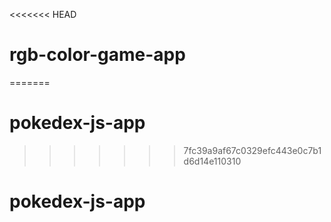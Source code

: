 <<<<<<< HEAD
# rgb-color-game-app
=======
# pokedex-js-app
>>>>>>> 7fc39a9af67c0329efc443e0c7b1d6d14e110310
# pokedex-js-app
